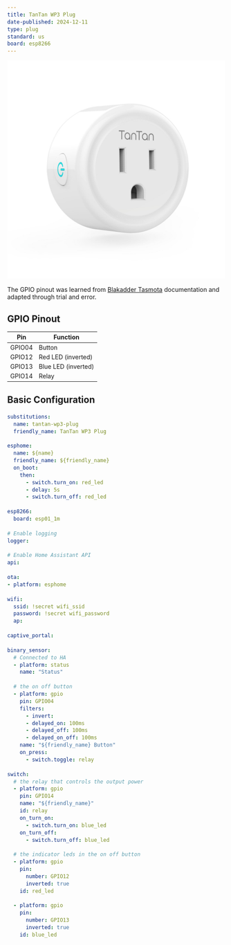 ```yaml
---
title: TanTan WP3 Plug
date-published: 2024-12-11
type: plug
standard: us
board: esp8266
---
```


![alt text](tantan-wp3-plug.jpg "TanTan WP3 Plug")

The GPIO pinout was learned from [Blakadder Tasmota](https://templates.blakadder.com/tantan_WP3.html) documentation and adapted through trial and error.

## GPIO Pinout

| Pin    | Function            |
| ------ | ------------------- |
| GPIO04 | Button              |
| GPIO12 | Red LED (inverted)  |
| GPIO13 | Blue LED (inverted) |
| GPIO14 | Relay               |

## Basic Configuration

```yaml
substitutions:
  name: tantan-wp3-plug
  friendly_name: TanTan WP3 Plug

esphome:
  name: ${name}
  friendly_name: ${friendly_name}
  on_boot:
    then:
      - switch.turn_on: red_led
      - delay: 5s
      - switch.turn_off: red_led

esp8266:
  board: esp01_1m

# Enable logging
logger:

# Enable Home Assistant API
api:

ota:
- platform: esphome

wifi:
  ssid: !secret wifi_ssid
  password: !secret wifi_password
  ap:

captive_portal:

binary_sensor:
  # Connected to HA
  - platform: status
    name: "Status"

  # the on off button
  - platform: gpio
    pin: GPIO04
    filters:
      - invert:
      - delayed_on: 100ms
      - delayed_off: 100ms
      - delayed_on_off: 100ms
    name: "${friendly_name} Button"
    on_press:
      - switch.toggle: relay

switch:
  # the relay that controls the output power
  - platform: gpio
    pin: GPIO14
    name: "${friendly_name}"
    id: relay
    on_turn_on:
      - switch.turn_on: blue_led
    on_turn_off:
      - switch.turn_off: blue_led

  # the indicator leds in the on off button
  - platform: gpio
    pin:
      number: GPIO12
      inverted: true
    id: red_led

  - platform: gpio
    pin: 
      number: GPIO13
      inverted: true
    id: blue_led
```
